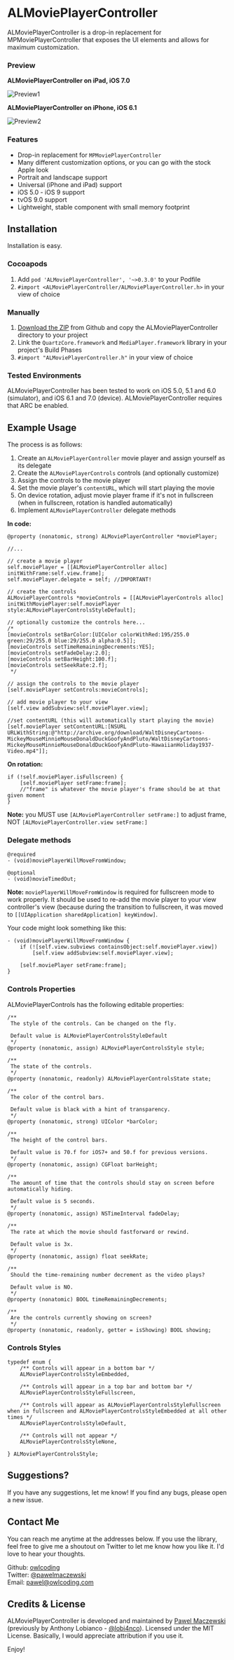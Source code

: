 # ALMoviePlayerController

ALMoviePlayerController is a drop-in replacement for MPMoviePlayerController that exposes the UI elements and allows for maximum customization.

### Preview

**ALMoviePlayerController on iPad, iOS 7.0**

![Preview1](http://alobi.github.io/ALMoviePlayerController/screenshots/screenshot2.png)

**ALMoviePlayerController on iPhone, iOS 6.1**

![Preview2](http://alobi.github.io/ALMoviePlayerController/screenshots/screenshot1.png)

### Features

* Drop-in replacement for ```MPMoviePlayerController```
* Many different customization options, or you can go with the stock Apple look
* Portrait and landscape support
* Universal (iPhone and iPad) support
* iOS 5.0 - iOS 9 support
* tvOS 9.0 support
* Lightweight, stable component with small memory footprint

## Installation

Installation is easy.

### Cocoapods

1. Add ```pod 'ALMoviePlayerController', '~>0.3.0'``` to your Podfile
2. ```#import <ALMoviePlayerController/ALMoviePlayerController.h>``` in your view of choice

### Manually

1. [Download the ZIP](https://github.com/alobi/ALMoviePlayerController/archive/master.zip) from Github and copy the ALMoviePlayerController directory to your project
2. Link the ```QuartzCore.framework``` and ```MediaPlayer.framework``` library in your project's Build Phases
3. ```#import "ALMoviePlayerController.h"``` in your view of choice

### Tested Environments

ALMoviePlayerController has been tested to work on iOS 5.0, 5.1 and 6.0 (simulator), and iOS 6.1 and 7.0 (device). ALMoviePlayerController requires that ARC be enabled.

## Example Usage

The process is as follows:

1. Create an ```ALMoviePlayerController``` movie player and assign yourself as its delegate
2. Create the ```ALMoviePlayerControls``` controls (and optionally customize)
3. Assign the controls to the movie player
4. Set the movie player's ```contentURL```, which will start playing the movie
5. On device rotation, adjust movie player frame if it's not in fullscreen (when in fullscreen, rotation is handled automatically)
6. Implement ```ALMoviePlayerController``` delegate methods 

**In code:**

```objc
@property (nonatomic, strong) ALMoviePlayerController *moviePlayer;

//...

// create a movie player
self.moviePlayer = [[ALMoviePlayerController alloc] initWithFrame:self.view.frame];
self.moviePlayer.delegate = self; //IMPORTANT!
    
// create the controls
ALMoviePlayerControls *movieControls = [[ALMoviePlayerControls alloc] initWithMoviePlayer:self.moviePlayer style:ALMoviePlayerControlsStyleDefault];

// optionally customize the controls here...
/* 
[movieControls setBarColor:[UIColor colorWithRed:195/255.0 green:29/255.0 blue:29/255.0 alpha:0.5]];
[movieControls setTimeRemainingDecrements:YES];
[movieControls setFadeDelay:2.0];
[movieControls setBarHeight:100.f];
[movieControls setSeekRate:2.f];
 */
    
// assign the controls to the movie player
[self.moviePlayer setControls:movieControls];

// add movie player to your view
[self.view addSubview:self.moviePlayer.view];
    
//set contentURL (this will automatically start playing the movie)
[self.moviePlayer setContentURL:[NSURL URLWithString:@"http://archive.org/download/WaltDisneyCartoons-MickeyMouseMinnieMouseDonaldDuckGoofyAndPluto/WaltDisneyCartoons-MickeyMouseMinnieMouseDonaldDuckGoofyAndPluto-HawaiianHoliday1937-Video.mp4"]];
```

**On rotation:**

```objc
if (!self.moviePlayer.isFullscreen) {
    [self.moviePlayer setFrame:frame];
    //"frame" is whatever the movie player's frame should be at that given moment
}
```

**Note:** you MUST use ```[ALMoviePlayerController setFrame:]``` to adjust frame, NOT ```[ALMoviePlayerController.view setFrame:]```

### Delegate methods

```objc
@required
- (void)moviePlayerWillMoveFromWindow;
```

```objc
@optional
- (void)movieTimedOut;
```

**Note:** ```moviePlayerWillMoveFromWindow``` is required for fullscreen mode to work properly. It should be used to re-add the movie player to your view controller's view (because during the transition to fullscreen, it was moved to ```[[UIApplication sharedApplication] keyWindow]```. 

Your code might look something like this:

```objc
- (void)moviePlayerWillMoveFromWindow {
    if (![self.view.subviews containsObject:self.moviePlayer.view])
        [self.view addSubview:self.moviePlayer.view];
    
    [self.moviePlayer setFrame:frame];
}
```

### Controls Properties

ALMoviePlayerControls has the following editable properties:

```objc
/** 
 The style of the controls. Can be changed on the fly.
 
 Default value is ALMoviePlayerControlsStyleDefault
 */
@property (nonatomic, assign) ALMoviePlayerControlsStyle style;

/** 
 The state of the controls.
 */
@property (nonatomic, readonly) ALMoviePlayerControlsState state;

/**
 The color of the control bars. 
 
 Default value is black with a hint of transparency.
 */
@property (nonatomic, strong) UIColor *barColor;

/**
 The height of the control bars. 
 
 Default value is 70.f for iOS7+ and 50.f for previous versions.
 */
@property (nonatomic, assign) CGFloat barHeight;

/**
 The amount of time that the controls should stay on screen before automatically hiding.
 
 Default value is 5 seconds.
 */
@property (nonatomic, assign) NSTimeInterval fadeDelay;

/**
 The rate at which the movie should fastforward or rewind.
 
 Default value is 3x.
 */
@property (nonatomic, assign) float seekRate;

/** 
 Should the time-remaining number decrement as the video plays?
 
 Default value is NO.
 */
@property (nonatomic) BOOL timeRemainingDecrements;

/**
 Are the controls currently showing on screen?
 */
@property (nonatomic, readonly, getter = isShowing) BOOL showing;
```

### Controls Styles

```objc
typedef enum {
    /** Controls will appear in a bottom bar */
    ALMoviePlayerControlsStyleEmbedded,
    
    /** Controls will appear in a top bar and bottom bar */
    ALMoviePlayerControlsStyleFullscreen,
    
    /** Controls will appear as ALMoviePlayerControlsStyleFullscreen when in fullscreen and ALMoviePlayerControlsStyleEmbedded at all other times */
    ALMoviePlayerControlsStyleDefault,
    
    /** Controls will not appear */
    ALMoviePlayerControlsStyleNone,
    
} ALMoviePlayerControlsStyle;
```

## Suggestions?

If you have any suggestions, let me know! If you find any bugs, please open a new issue.

## Contact Me

You can reach me anytime at the addresses below. If you use the library, feel free to give me a shoutout on Twitter to let me know how you like it. I'd love to hear your thoughts. 

Github: [owlcoding](https://github.com/owlcoding) <br>
Twitter: [@pawelmaczewski](https://twitter.com/pawelmaczewski) <br>
Email: [pawel@owlcoding.com](mailto:pawel@owlcoding.com) 

## Credits & License

ALMoviePlayerController is developed and maintained by [Pawel Maczewski](http://www.codingslut.com) (previously by Anthony Lobianco - [@lobi4nco](https://twitter.com/lobi4nco)). Licensed under the MIT License. Basically, I would appreciate attribution if you use it.

Enjoy!

